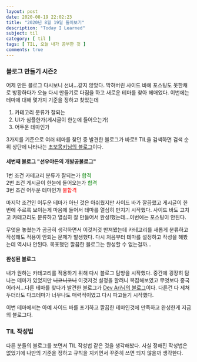 ```yaml
---
layout: post
date: 2020-08-19 22:02:23
title: "2020년 8월 19일 돌아보기"
description: "Today I Learned"
subject: til
category: [ til ]
tags: [ TIL, 오늘 내가 공부한 것 ]
comments: true
---
```


### 블로그 만들기 시즌2

어제 만든 블로그 다시보니 선녀...같지 않았다.
막혀버린 사이드 바에 포스팅도 못한채로 방황하다가 오늘 다시 만들기로 다짐을 하고 새로운 테마를 찾아 헤매었다.
이번에는 테마에 대해 몇가지 기준을 정하고 찾았는데

1. 카테고리 분류가 잘되는
2. UI가 심플한가(게시글이 한눈에 들어오는가)
3. 어두운 테마인가

3가지를 기준으로 여러 테마를 찾던 중 발견한 블로그가 바로!! TIL을 검색하면 검색 순위 상단에 나타나는 [초보몽키님의 블로그](https://wayhome25.github.io)이다.

#### 세번째 블로그 "선우야돈의 개발공불로그"

1번 조건 카테고리 분류가 잘되는가 <span style="color:green">합격</span>   
2번 조건 게시글이 한눈에 들어오는가 <span style="color:green">합격</span>   
3번 조건 어두운 테마인가 <span style="color:red">불합격</span>   

마지막 조건인 어두운 테마가 아닌 것은 아쉬웠지만 사이드 바가 깔끔했고 게시글이 한 번에 주르륵 보이는게 마음에 들어서 테마를 열심히 만지기 시작했다. 사이드 바도 고치고 카테고리도 분류하고 열심히 잘 만들어서 완성!했는데...이번에는 포스팅이 안된다.

무엇을 놓쳤는가 곰곰히 생각하면서 이것저것 만져봤는데 카테고리를 새롭게 분류하고 작성해도 적용이 안되는 문제가 발생했다.
다시 처음부터 테마를 설정하고 작성을 해봤는데 역시나 안된다.
목표했던 깔끔한 블로그는 완성할 수 없는걸까...

#### 완성된 블로그

내가 원하는 카테고리를 적용하기 위해 다시 블로그 탐방을 시작했다. 중간에 굉장히 탐나는 테마가 있었지만 ~~니코니코니~~ 이것저것 설정을 할려니 복잡해보였고 무엇보다 중국어라서...다른 테마를 찾다가 발견한 블로그가 [Dev Ari님의 블로그](https://blog.devari.kr)이다. 다른건 다 제쳐두더라도 다크테마가 너무나도 매력적이였고 다시 파고들기 시작했다.

이번 테마에서는 아예 사이드 바를 포기하고 깔끔한 테마인것에 만족하고 완성한게 지금의 블로그다.

### TIL 작성법

다른 분들의 블로그를 보면서 TIL 작성법 같은 것을 생각해봤다.
사실 정해진 작성법은 없었기에 나만의 기준을 정하고 규칙을 지키면서 꾸준히 쓰면 되지 않을까 생각한다.
